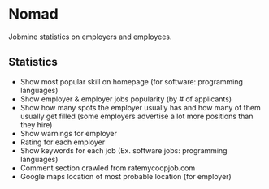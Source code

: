 # Nomad

Jobmine statistics on employers and employees.

## Statistics
- Show most popular skill on homepage (for software: programming languages)
- Show employer & employer jobs popularity (by # of applicants)
- Show how many spots the employer usually has and how many of them usually get filled (some employers advertise a lot more positions than they hire)
- Show warnings for employer
- Rating for each employer
- Show keywords for each job (Ex. software jobs: programming languages)
- Comment section crawled from ratemycoopjob.com
- Google maps location of most probable location (for employer)
